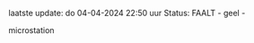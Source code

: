 laatste update: 
do 04-04-2024 22:50   uur 
Status: FAALT - geel - 
<div class="service Y">microstation</div>